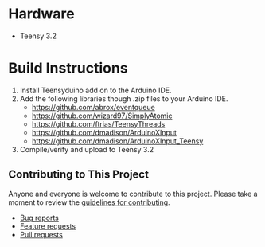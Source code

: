 # Hardware

- Teensy 3.2

<a name="build-instructions"></a>

# Build Instructions

1. Install Teensyduino add on to the Arduino IDE.
2. Add the following libraries though .zip files to your Arduino IDE.
   - https://github.com/abrox/eventqueue
   - https://github.com/wizard97/SimplyAtomic
   - https://github.com/ftrias/TeensyThreads
   - https://github.com/dmadison/ArduinoXInput
   - https://github.com/dmadison/ArduinoXInput_Teensy
3. Compile/verify and upload to Teensy 3.2

## Contributing to This Project

Anyone and everyone is welcome to contribute to this project. Please take a moment to
review the [guidelines for contributing](CONTRIBUTING.md).

- [Bug reports](CONTRIBUTING.md#bugs)
- [Feature requests](CONTRIBUTING.md#features)
- [Pull requests](CONTRIBUTING.md#pull-requests)

